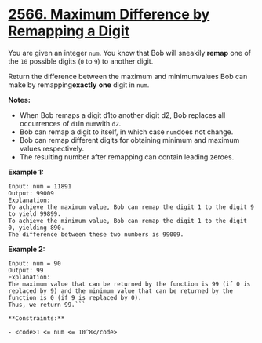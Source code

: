 # [2566. Maximum Difference by Remapping a Digit](https://leetcode.com/problems/maximum-difference-by-remapping-a-digit/description/?envType=daily-question&envId=2025-06-14)

You are given an integer <code>num</code>. You know that Bob will sneakily **remap**  one of the <code>10</code> possible digits (<code>0</code> to <code>9</code>) to another digit.

Return the difference between the maximum and minimumvalues Bob can make by remapping**exactly**  **one**  digit in <code>num</code>.

**Notes:** 

- When Bob remaps a digit d1to another digit d2, Bob replaces all occurrences of <code>d1</code>in <code>num</code>with <code>d2</code>.
- Bob can remap a digit to itself, in which case <code>num</code>does not change.
- Bob can remap different digits for obtaining minimum and maximum values respectively.
- The resulting number after remapping can contain leading zeroes.

**Example 1:** 

```
Input: num = 11891
Output: 99009
Explanation: 
To achieve the maximum value, Bob can remap the digit 1 to the digit 9 to yield 99899.
To achieve the minimum value, Bob can remap the digit 1 to the digit 0, yielding 890.
The difference between these two numbers is 99009.
```

**Example 2:** 

```
Input: num = 90
Output: 99
Explanation:
The maximum value that can be returned by the function is 99 (if 0 is replaced by 9) and the minimum value that can be returned by the function is 0 (if 9 is replaced by 0).
Thus, we return 99.```

**Constraints:** 

- <code>1 <= num <= 10^8</code>
